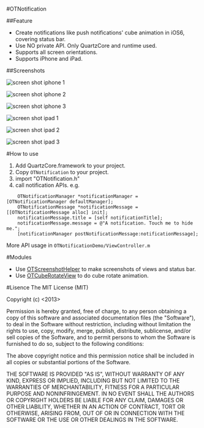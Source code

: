 #OTNotification

##Feature

*  Create notifications like push notifications' cube animation in iOS6, covering status bar.  
*  Use NO private API. Only QuartzCore and runtime used.  
*  Supports all screen orientations.
*  Supports iPhone and iPad.

##Screenshots

![screen shot iphone 1](https://raw.github.com/OpenFibers/OTNotification/master/ScreenShots/screenshot-iphone1.png)

![screen shot iphone 2](https://raw.github.com/OpenFibers/OTNotification/master/ScreenShots/screenshot-iphone2.png)

![screen shot iphone 3](https://raw.github.com/OpenFibers/OTNotification/master/ScreenShots/screenshot-iphone3.png)

![screen shot ipad 1](https://raw.github.com/OpenFibers/OTNotification/master/ScreenShots/screenshot-ipad1.png)

![screen shot ipad 2](https://raw.github.com/OpenFibers/OTNotification/master/ScreenShots/screenshot-ipad2.png)

![screen shot ipad 3](https://raw.github.com/OpenFibers/OTNotification/master/ScreenShots/screenshot-ipad3.png)


#How to use
1. Add QuartzCore.framework to your project.
2. Copy `OTNotification` to your project.
3. import "OTNotification.h"
4. call notification APIs. e.g.

```
    OTNotificationManager *notificationManager = [OTNotificationManager defaultManager];
    OTNotificationMessage *notificationMessage = [[OTNotificationMessage alloc] init];
    notificationMessage.title = [self notificationTitle];
    notificationMessage.message = @"A notification. Touch me to hide me.";
    [notificationManager postNotificationMessage:notificationMessage];
```

More API usage in `OTNotificationDemo/ViewController.m`

#Modules
*  Use [OTScreenshotHelper](https://github.com/OpenFibers/OTScreenshotHelper) to make screenshots of views and status bar.
*  Use [OTCubeRotateView](https://github.com/OpenFibers/OTCubeRotateView) to do cube rotate animation.

#Lisence
The MIT License (MIT)

Copyright (c) <2013> <OpenFibers>

Permission is hereby granted, free of charge, to any person obtaining a copy
of this software and associated documentation files (the "Software"), to deal
in the Software without restriction, including without limitation the rights
to use, copy, modify, merge, publish, distribute, sublicense, and/or sell
copies of the Software, and to permit persons to whom the Software is
furnished to do so, subject to the following conditions:

The above copyright notice and this permission notice shall be included in
all copies or substantial portions of the Software.

THE SOFTWARE IS PROVIDED "AS IS", WITHOUT WARRANTY OF ANY KIND, EXPRESS OR
IMPLIED, INCLUDING BUT NOT LIMITED TO THE WARRANTIES OF MERCHANTABILITY,
FITNESS FOR A PARTICULAR PURPOSE AND NONINFRINGEMENT. IN NO EVENT SHALL THE
AUTHORS OR COPYRIGHT HOLDERS BE LIABLE FOR ANY CLAIM, DAMAGES OR OTHER
LIABILITY, WHETHER IN AN ACTION OF CONTRACT, TORT OR OTHERWISE, ARISING FROM,
OUT OF OR IN CONNECTION WITH THE SOFTWARE OR THE USE OR OTHER DEALINGS IN
THE SOFTWARE.
